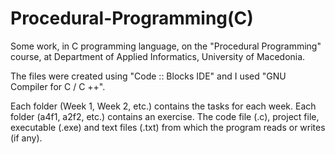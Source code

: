 # Procedural-Programming(C)

 Some work, in C programming language, on the "Procedural Programming" course, at Department of Applied Informatics, University of Macedonia.

The files were created using "Code :: Blocks IDE" and I used "GNU Compiler for C / C ++".

Each folder (Week 1, Week 2, etc.) contains the tasks for each week.
Each folder (a4f1, a2f2, etc.) contains an exercise.
The code file (.c), project file, executable (.exe) and text files (.txt) from which the program reads or writes (if any).